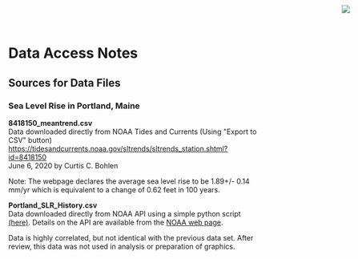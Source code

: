 # Data Access Notes
## Sources for Data Files
### Sea Level Rise in Portland, Maine

<img
    src="https://www.cascobayestuary.org/wp-content/uploads/2014/04/logo_sm.jpg"
    style="position:absolute;top:10px;right:50px;" />

**8418150_meantrend.csv**  
Data downloaded directly from NOAA Tides and Currents (Using "Export to CSV" button)  
https://tidesandcurrents.noaa.gov/sltrends/sltrends_station.shtml?id=8418150  
June 6, 2020 by Curtis C. Bohlen

Note:  The webpage declares the average sea level rise to be 1.89+/- 0.14 mm/yr which is equivalent to a change of 0.62 feet in 100 years. 

**Portland_SLR_History.csv**  
Data downloaded directly from NOAA API using a simple python script [(here)](portland_tide_gage_monthly_means.py).
Details on the API are available from the [NOAA web page](https://tidesandcurrents.noaa.gov/api/).

Data is highly correlated, but not identical with the previous data set.  After review, this data was not used in analysis or preparation of graphics.